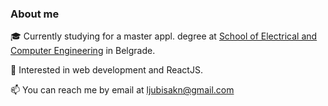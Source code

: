 ### About me

🎓 Currently studying for a master appl. degree at [School of Electrical and Computer Engineering](https://www.viser.edu.rs/) in Belgrade.

🤔 Interested in web development and ReactJS.

📫 You can reach me by email at ljubisakn@gmail.com
